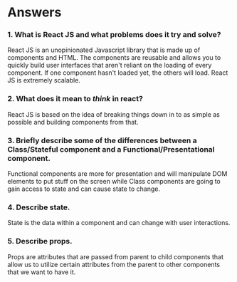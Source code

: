 # Answers

### 1.  What is React JS and what problems does it try and solve?
React JS is an unopinionated Javascript library that is made up of components and HTML. The components are reusable and allows you to quickly build user interfaces that aren't reliant on the loading of every component. If one component hasn't loaded yet, the others will load. React JS is extremely scalable.

### 2.  What does it mean to _think_ in react?
React JS is based on the idea of breaking things down in to as simple as possible and building components from that.

### 3.  Briefly describe some of the differences between a Class/Stateful component and a Functional/Presentational component.
Functional components are more for presentation and will manipulate DOM elements to put stuff on the screen while Class components are going to gain access to state and can cause state to change.

### 4.  Describe state.
State is the data within a component and can change with user interactions.

### 5.  Describe props.
Props are attributes that are passed from parent to child components that allow us to utilize certain attributes from the parent to other components that we want to have it.
